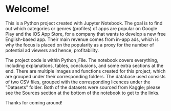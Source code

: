 # Welcome!

This is a Python project created with Jupyter Notebook. The goal is to find out which categories or genres (profiles) of apps are popular on Google Play and the iOS App Store, for a company that wants to develop a new free English-based app. Their main revenue comes from in-app ads, which is why the focus is placed on the  popularity as a proxy for the number of potential ad viewers and hence, profitability.

The project code is within Python_File. The notebook covers everything, including explanations, tables, conclusions, and some extra sections at the end. There are multiple images and functions created for this project, which are grouped under their corresponding folders. The database used consists of two CSV files, grouped with the corresponding licences under the "Datasets" folder. Both of the datasets were sourced from Kaggle; please see the Sources section at the bottom of the notebook to get to the links.

Thanks for coming around!

